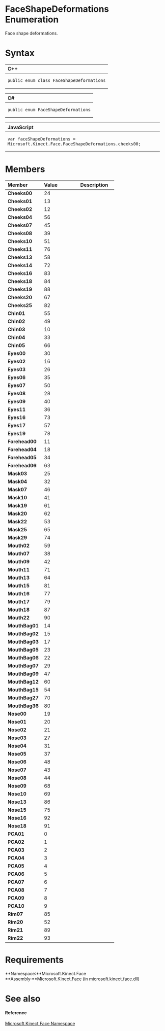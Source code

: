 FaceShapeDeformations Enumeration  
=================================  

Face shape deformations. <span id="syntaxSection"></span>

Syntax  
======  

<table>
<colgroup>
<col width="100%" />
</colgroup>
<thead>
<tr class="header">
<th align="left">C++</th>
</tr>
</thead>
<tbody>
<tr class="odd">
<td align="left"><pre><code>public enum class FaceShapeDeformations</code></pre></td>
</tr>
</tbody>
</table>

<table>
<colgroup>
<col width="100%" />
</colgroup>
<thead>
<tr class="header">
<th align="left">C#</th>
</tr>
</thead>
<tbody>
<tr class="odd">
<td align="left"><pre><code>public enum FaceShapeDeformations</code></pre></td>
</tr>
</tbody>
</table>

<table>
<colgroup>
<col width="100%" />
</colgroup>
<thead>
<tr class="header">
<th align="left">JavaScript</th>
</tr>
</thead>
<tbody>
<tr class="odd">
<td align="left"><pre><code>var faceShapeDeformations = Microsoft.Kinect.Face.FaceShapeDeformations.cheeks00;</code></pre></td>
</tr>
</tbody>
</table>

<span id="ID4EJEAC"></span>

Members  
=======  

<table>
<colgroup>
<col width="33%" />
<col width="33%" />
<col width="33%" />
</colgroup>
<thead>
<tr class="header">
<th align="left">Member</th>
<th align="left">Value</th>
<th align="left">Description</th>
</tr>
</thead>
<tbody>
<tr class="odd">
<td align="left"><strong>Cheeks00</strong></td>
<td align="left">24</td>
<td align="left"></td>
</tr>
<tr class="even">
<td align="left"><strong>Cheeks01</strong></td>
<td align="left">13</td>
<td align="left"></td>
</tr>
<tr class="odd">
<td align="left"><strong>Cheeks02</strong></td>
<td align="left">12</td>
<td align="left"></td>
</tr>
<tr class="even">
<td align="left"><strong>Cheeks04</strong></td>
<td align="left">56</td>
<td align="left"></td>
</tr>
<tr class="odd">
<td align="left"><strong>Cheeks07</strong></td>
<td align="left">45</td>
<td align="left"></td>
</tr>
<tr class="even">
<td align="left"><strong>Cheeks08</strong></td>
<td align="left">39</td>
<td align="left"></td>
</tr>
<tr class="odd">
<td align="left"><strong>Cheeks10</strong></td>
<td align="left">51</td>
<td align="left"></td>
</tr>
<tr class="even">
<td align="left"><strong>Cheeks11</strong></td>
<td align="left">76</td>
<td align="left"></td>
</tr>
<tr class="odd">
<td align="left"><strong>Cheeks13</strong></td>
<td align="left">58</td>
<td align="left"></td>
</tr>
<tr class="even">
<td align="left"><strong>Cheeks14</strong></td>
<td align="left">72</td>
<td align="left"></td>
</tr>
<tr class="odd">
<td align="left"><strong>Cheeks16</strong></td>
<td align="left">83</td>
<td align="left"></td>
</tr>
<tr class="even">
<td align="left"><strong>Cheeks18</strong></td>
<td align="left">84</td>
<td align="left"></td>
</tr>
<tr class="odd">
<td align="left"><strong>Cheeks19</strong></td>
<td align="left">88</td>
<td align="left"></td>
</tr>
<tr class="even">
<td align="left"><strong>Cheeks20</strong></td>
<td align="left">67</td>
<td align="left"></td>
</tr>
<tr class="odd">
<td align="left"><strong>Cheeks25</strong></td>
<td align="left">82</td>
<td align="left"></td>
</tr>
<tr class="even">
<td align="left"><strong>Chin01</strong></td>
<td align="left">55</td>
<td align="left"></td>
</tr>
<tr class="odd">
<td align="left"><strong>Chin02</strong></td>
<td align="left">49</td>
<td align="left"></td>
</tr>
<tr class="even">
<td align="left"><strong>Chin03</strong></td>
<td align="left">10</td>
<td align="left"></td>
</tr>
<tr class="odd">
<td align="left"><strong>Chin04</strong></td>
<td align="left">33</td>
<td align="left"></td>
</tr>
<tr class="even">
<td align="left"><strong>Chin05</strong></td>
<td align="left">66</td>
<td align="left"></td>
</tr>
<tr class="odd">
<td align="left"><strong>Eyes00</strong></td>
<td align="left">30</td>
<td align="left"></td>
</tr>
<tr class="even">
<td align="left"><strong>Eyes02</strong></td>
<td align="left">16</td>
<td align="left"></td>
</tr>
<tr class="odd">
<td align="left"><strong>Eyes03</strong></td>
<td align="left">26</td>
<td align="left"></td>
</tr>
<tr class="even">
<td align="left"><strong>Eyes06</strong></td>
<td align="left">35</td>
<td align="left"></td>
</tr>
<tr class="odd">
<td align="left"><strong>Eyes07</strong></td>
<td align="left">50</td>
<td align="left"></td>
</tr>
<tr class="even">
<td align="left"><strong>Eyes08</strong></td>
<td align="left">28</td>
<td align="left"></td>
</tr>
<tr class="odd">
<td align="left"><strong>Eyes09</strong></td>
<td align="left">40</td>
<td align="left"></td>
</tr>
<tr class="even">
<td align="left"><strong>Eyes11</strong></td>
<td align="left">36</td>
<td align="left"></td>
</tr>
<tr class="odd">
<td align="left"><strong>Eyes16</strong></td>
<td align="left">73</td>
<td align="left"></td>
</tr>
<tr class="even">
<td align="left"><strong>Eyes17</strong></td>
<td align="left">57</td>
<td align="left"></td>
</tr>
<tr class="odd">
<td align="left"><strong>Eyes19</strong></td>
<td align="left">78</td>
<td align="left"></td>
</tr>
<tr class="even">
<td align="left"><strong>Forehead00</strong></td>
<td align="left">11</td>
<td align="left"></td>
</tr>
<tr class="odd">
<td align="left"><strong>Forehead04</strong></td>
<td align="left">18</td>
<td align="left"></td>
</tr>
<tr class="even">
<td align="left"><strong>Forehead05</strong></td>
<td align="left">34</td>
<td align="left"></td>
</tr>
<tr class="odd">
<td align="left"><strong>Forehead06</strong></td>
<td align="left">63</td>
<td align="left"></td>
</tr>
<tr class="even">
<td align="left"><strong>Mask03</strong></td>
<td align="left">25</td>
<td align="left"></td>
</tr>
<tr class="odd">
<td align="left"><strong>Mask04</strong></td>
<td align="left">32</td>
<td align="left"></td>
</tr>
<tr class="even">
<td align="left"><strong>Mask07</strong></td>
<td align="left">46</td>
<td align="left"></td>
</tr>
<tr class="odd">
<td align="left"><strong>Mask10</strong></td>
<td align="left">41</td>
<td align="left"></td>
</tr>
<tr class="even">
<td align="left"><strong>Mask19</strong></td>
<td align="left">61</td>
<td align="left"></td>
</tr>
<tr class="odd">
<td align="left"><strong>Mask20</strong></td>
<td align="left">62</td>
<td align="left"></td>
</tr>
<tr class="even">
<td align="left"><strong>Mask22</strong></td>
<td align="left">53</td>
<td align="left"></td>
</tr>
<tr class="odd">
<td align="left"><strong>Mask25</strong></td>
<td align="left">65</td>
<td align="left"></td>
</tr>
<tr class="even">
<td align="left"><strong>Mask29</strong></td>
<td align="left">74</td>
<td align="left"></td>
</tr>
<tr class="odd">
<td align="left"><strong>Mouth02</strong></td>
<td align="left">59</td>
<td align="left"></td>
</tr>
<tr class="even">
<td align="left"><strong>Mouth07</strong></td>
<td align="left">38</td>
<td align="left"></td>
</tr>
<tr class="odd">
<td align="left"><strong>Mouth09</strong></td>
<td align="left">42</td>
<td align="left"></td>
</tr>
<tr class="even">
<td align="left"><strong>Mouth11</strong></td>
<td align="left">71</td>
<td align="left"></td>
</tr>
<tr class="odd">
<td align="left"><strong>Mouth13</strong></td>
<td align="left">64</td>
<td align="left"></td>
</tr>
<tr class="even">
<td align="left"><strong>Mouth15</strong></td>
<td align="left">81</td>
<td align="left"></td>
</tr>
<tr class="odd">
<td align="left"><strong>Mouth16</strong></td>
<td align="left">77</td>
<td align="left"></td>
</tr>
<tr class="even">
<td align="left"><strong>Mouth17</strong></td>
<td align="left">79</td>
<td align="left"></td>
</tr>
<tr class="odd">
<td align="left"><strong>Mouth18</strong></td>
<td align="left">87</td>
<td align="left"></td>
</tr>
<tr class="even">
<td align="left"><strong>Mouth22</strong></td>
<td align="left">90</td>
<td align="left"></td>
</tr>
<tr class="odd">
<td align="left"><strong>MouthBag01</strong></td>
<td align="left">14</td>
<td align="left"></td>
</tr>
<tr class="even">
<td align="left"><strong>MouthBag02</strong></td>
<td align="left">15</td>
<td align="left"></td>
</tr>
<tr class="odd">
<td align="left"><strong>MouthBag03</strong></td>
<td align="left">17</td>
<td align="left"></td>
</tr>
<tr class="even">
<td align="left"><strong>MouthBag05</strong></td>
<td align="left">23</td>
<td align="left"></td>
</tr>
<tr class="odd">
<td align="left"><strong>MouthBag06</strong></td>
<td align="left">22</td>
<td align="left"></td>
</tr>
<tr class="even">
<td align="left"><strong>MouthBag07</strong></td>
<td align="left">29</td>
<td align="left"></td>
</tr>
<tr class="odd">
<td align="left"><strong>MouthBag09</strong></td>
<td align="left">47</td>
<td align="left"></td>
</tr>
<tr class="even">
<td align="left"><strong>MouthBag12</strong></td>
<td align="left">60</td>
<td align="left"></td>
</tr>
<tr class="odd">
<td align="left"><strong>MouthBag15</strong></td>
<td align="left">54</td>
<td align="left"></td>
</tr>
<tr class="even">
<td align="left"><strong>MouthBag27</strong></td>
<td align="left">70</td>
<td align="left"></td>
</tr>
<tr class="odd">
<td align="left"><strong>MouthBag36</strong></td>
<td align="left">80</td>
<td align="left"></td>
</tr>
<tr class="even">
<td align="left"><strong>Nose00</strong></td>
<td align="left">19</td>
<td align="left"></td>
</tr>
<tr class="odd">
<td align="left"><strong>Nose01</strong></td>
<td align="left">20</td>
<td align="left"></td>
</tr>
<tr class="even">
<td align="left"><strong>Nose02</strong></td>
<td align="left">21</td>
<td align="left"></td>
</tr>
<tr class="odd">
<td align="left"><strong>Nose03</strong></td>
<td align="left">27</td>
<td align="left"></td>
</tr>
<tr class="even">
<td align="left"><strong>Nose04</strong></td>
<td align="left">31</td>
<td align="left"></td>
</tr>
<tr class="odd">
<td align="left"><strong>Nose05</strong></td>
<td align="left">37</td>
<td align="left"></td>
</tr>
<tr class="even">
<td align="left"><strong>Nose06</strong></td>
<td align="left">48</td>
<td align="left"></td>
</tr>
<tr class="odd">
<td align="left"><strong>Nose07</strong></td>
<td align="left">43</td>
<td align="left"></td>
</tr>
<tr class="even">
<td align="left"><strong>Nose08</strong></td>
<td align="left">44</td>
<td align="left"></td>
</tr>
<tr class="odd">
<td align="left"><strong>Nose09</strong></td>
<td align="left">68</td>
<td align="left"></td>
</tr>
<tr class="even">
<td align="left"><strong>Nose10</strong></td>
<td align="left">69</td>
<td align="left"></td>
</tr>
<tr class="odd">
<td align="left"><strong>Nose13</strong></td>
<td align="left">86</td>
<td align="left"></td>
</tr>
<tr class="even">
<td align="left"><strong>Nose15</strong></td>
<td align="left">75</td>
<td align="left"></td>
</tr>
<tr class="odd">
<td align="left"><strong>Nose16</strong></td>
<td align="left">92</td>
<td align="left"></td>
</tr>
<tr class="even">
<td align="left"><strong>Nose18</strong></td>
<td align="left">91</td>
<td align="left"></td>
</tr>
<tr class="odd">
<td align="left"><strong>PCA01</strong></td>
<td align="left">0</td>
<td align="left"></td>
</tr>
<tr class="even">
<td align="left"><strong>PCA02</strong></td>
<td align="left">1</td>
<td align="left"></td>
</tr>
<tr class="odd">
<td align="left"><strong>PCA03</strong></td>
<td align="left">2</td>
<td align="left"></td>
</tr>
<tr class="even">
<td align="left"><strong>PCA04</strong></td>
<td align="left">3</td>
<td align="left"></td>
</tr>
<tr class="odd">
<td align="left"><strong>PCA05</strong></td>
<td align="left">4</td>
<td align="left"></td>
</tr>
<tr class="even">
<td align="left"><strong>PCA06</strong></td>
<td align="left">5</td>
<td align="left"></td>
</tr>
<tr class="odd">
<td align="left"><strong>PCA07</strong></td>
<td align="left">6</td>
<td align="left"></td>
</tr>
<tr class="even">
<td align="left"><strong>PCA08</strong></td>
<td align="left">7</td>
<td align="left"></td>
</tr>
<tr class="odd">
<td align="left"><strong>PCA09</strong></td>
<td align="left">8</td>
<td align="left"></td>
</tr>
<tr class="even">
<td align="left"><strong>PCA10</strong></td>
<td align="left">9</td>
<td align="left"></td>
</tr>
<tr class="odd">
<td align="left"><strong>Rim07</strong></td>
<td align="left">85</td>
<td align="left"></td>
</tr>
<tr class="even">
<td align="left"><strong>Rim20</strong></td>
<td align="left">52</td>
<td align="left"></td>
</tr>
<tr class="odd">
<td align="left"><strong>Rim21</strong></td>
<td align="left">89</td>
<td align="left"></td>
</tr>
<tr class="even">
<td align="left"><strong>Rim22</strong></td>
<td align="left">93</td>
<td align="left"></td>
</tr>
</tbody>
</table>

<span id="requirements"></span>

Requirements  
============  

**Namespace:**Microsoft.Kinect.Face  
**Assembly:**Microsoft.Kinect.Face (in microsoft.kinect.face.dll)  

<span id="ID4EQEAC"></span>

See also  
========  

<span id="ID4ESEAC"></span>
#### Reference  

[Microsoft.Kinect.Face Namespace](../Kinect.Face.md)  



<!--Please do not edit the data in the comment block below.-->
<!--
TOCTitle : FaceShapeDeformations Enumeration
RLTitle : FaceShapeDeformations Enumeration
KeywordK : FaceShapeDeformations enumeration
KeywordK : Microsoft.Kinect.Face.FaceShapeDeformations enumeration
HelpPriority : 2
KeywordF : Microsoft.Kinect.Face.FaceShapeDeformations
KeywordF : FaceShapeDeformations
KeywordF : Microsoft.Kinect.Face.FaceShapeDeformations
KeywordA : T:Microsoft.Kinect.Face.FaceShapeDeformations
AssetID : T:Microsoft.Kinect.Face.FaceShapeDeformations
Locale : en-us
CommunityContent : 1
APIType : Managed
APILocation : microsoft.kinect.face.dll
APIName : Microsoft.Kinect.Face.FaceShapeDeformations
TargetOS : Windows
TopicType : kbSyntax
DevLang : VB
DevLang : CSharp
DevLang : JavaScript
DevLang : C++
DocSet : K4Wv2
ProjType : K4Wv2Proj
Technology : Kinect for Windows
Product : Kinect for Windows SDK v2
productversion : 20
-->
